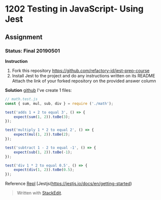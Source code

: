 # 1202 Testing in JavaScript- Using Jest
## Assignment
### Status: Final 20190501

**Instruction**
 1. Fork this repository https://github.com/refactory-id/jest-prep-course
 2. Install Jest to the project and do any instructions written on its README
Attach the link of your forked repository on the provided answer column

**Solution**
[github](https://github.com/ygautomo/jest-prep-course)
I've create 1 files:
```JavaScript
// math.test.js
const { sum, mul, sub, div } = require ('./math');

test('adds 1 + 2 to equal 3', () => {
	expect(sum(1, 2)).toBe(3);
});

test('multiply 1 * 2 to equal 2', () => {
	expect(mul(1, 2)).toBe(2);
});

test('subtract 1 - 2 to equal -1', () => {
	expect(sub(1, 2)).toBe(-1);
});

test('div 1 * 2 to equal 0.5', () => {
	expect(div(1, 2)).toBe(0.5);
});
```

Reference
[Repl](https://repl.it/repls/UnluckyHardChords)
[Jestjs(https://jestjs.io/docs/en/getting-started)

> Written with [StackEdit](https://stackedit.io/).